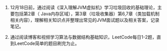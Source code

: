 1. 12月18日前，通过阅读《深入理解JVM虚拟机》学习垃圾回收的基础理论，主要包括第2章（ Java内存区域），第3章（垃圾收集器）第6,7章（类加载机制相关内容），理解相关知识点并整理出常见的JVM面试题以及相关答案，记录笔记。

2. 通过阅读博客和视频学习算法与数据结构基础知识，LeetCode每日1-2题，直到LeetCode简单的题目刷完为止。